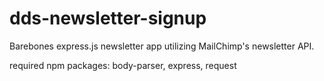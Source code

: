 # dds-newsletter-signup
Barebones express.js newsletter app utilizing MailChimp's newsletter API.

required npm packages: body-parser, express, request
